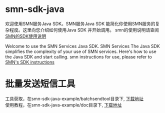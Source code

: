 # smn-sdk-java
欢迎使用SMN服务Java SDK。SMN服务Java SDK 能简化你使用SMN服务的复杂程度。这里向您介绍如何使用Java SDK 并开始调用。
smn的使用说明请查阅[SMN的SDK使用说明](https://github.com/SimpleMessageNotification/smn-sdk-java/wiki)  
  
Welcome to use the SMN Services Java SDK. SMN Services The Java SDK simplifies the complexity of your use of SMN services. Here's how to use the Java SDK and start calling. smn instructions for use, please refer to [SMN's SDK instructions](https://github.com/SimpleMessageNotification/smn-sdk-java/wiki)

# 批量发送短信工具
工具获取，在smn-sdk-java-example/batchsendtool目录下, [下载地址](https://github.com/SimpleMessageNotification/smn-sdk-java/raw/master/smn-sdk-java-example/batchsendtool/smsbatchsendtool.zip)  
使用教程，在smn-sdk-java-example/doc目录下, [下载地址](https://github.com/SimpleMessageNotification/smn-sdk-java/raw/master/smn-sdk-java-example/doc/%E6%89%B9%E9%87%8F%E5%8F%91%E9%80%81%E7%9F%AD%E4%BF%A1%E5%B7%A5%E5%85%B7%E7%9A%84%E4%BD%BF%E7%94%A8.docx)
